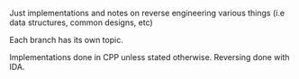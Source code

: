 Just implementations and notes on reverse engineering various things (i.e data structures, common designs, etc)


Each branch has its own topic.


Implementations done in CPP unless stated otherwise. Reversing done with IDA.
